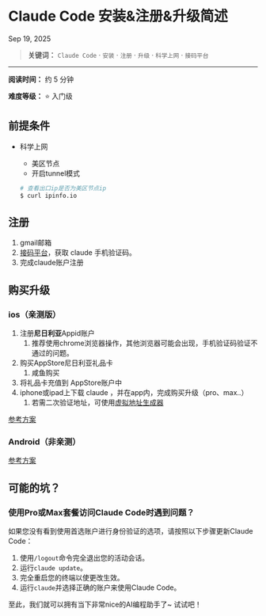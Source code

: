 # Claude Code 安装&注册&升级简述

Sep 19, 2025

> **关键词：** `Claude Code` · `安装` · `注册` · `升级` · `科学上网` · `接码平台`

---

**阅读时间：** 约 5 分钟

**难度等级：** ⭐ 入门级

## 前提条件

- 科学上网
    - 美区节点
    - 开启tunnel模式
    
    ```bash
    # 查看出口ip是否为美区节点ip
    $ curl ipinfo.io
    ```
    
## 注册

1. gmail邮箱
2. [接码平台](https://sms-activate.guru/cn/buy)，获取 claude 手机验证码。
3. 完成claude账户注册


## 购买升级
### ios（亲测版）

1. 注册**尼日利亚**Appid账户
    1. 推荐使用chrome浏览器操作，其他浏览器可能会出现，手机验证码验证不通过的问题。
2. 购买AppStore尼日利亚礼品卡
    1. 咸鱼购买
3. 将礼品卡充值到 AppStore账户中
4. iphone或ipad上下载 claude ，并在app内，完成购买升级（pro、max..）
    1. 若需二次验证地址，可使用[虚拟地址生成器](https://cn.americaaddress.com/nigeria-address/)

[参考方案](https://www.youtube.com/watch?v=XZA4NjSIO_4)

### Android（非亲测）
[参考方案](https://www.youtube.com/watch?v=MV0bvyGVOkM)

## 可能的坑？ 

### **使用Pro或Max套餐访问Claude Code时遇到问题？**

如果您没有看到使用首选账户进行身份验证的选项，请按照以下步骤更新Claude Code：

1. 使用`/logout`命令完全退出您的活动会话。
2. 运行`claude update`。
3. 完全重启您的终端以使更改生效。
4. 运行`claude`并选择正确的账户来使用Claude Code。


至此，我们就可以拥有当下非常nice的AI编程助手了~ 试试吧！